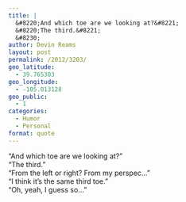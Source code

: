 ```yaml
---
title: |
  &#8220;And which toe are we looking at?&#8221;
  &#8220;The third.&#8221;
  &#8230;
author: Devin Reams
layout: post
permalink: /2012/3203/
geo_latitude:
  - 39.765303
geo_longitude:
  - -105.013128
geo_public:
  - 1
categories:
  - Humor
  - Personal
format: quote
---
```

&#8220;And which toe are we looking at?&#8221;  
&#8220;The third.&#8221;  
&#8220;From the left or right? From my perspec&#8230;&#8221;  
&#8220;I think it&#8217;s the same third toe.&#8221;  
&#8220;Oh, yeah, I guess so&#8230;&#8221;